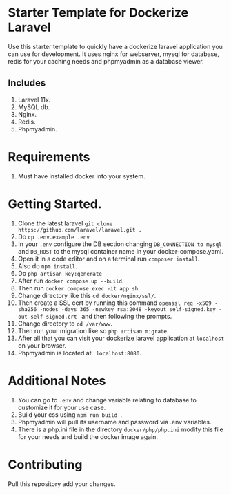 # Starter Template for Dockerize Laravel
Use this starter template to quickly have a dockerize laravel application you can use for development. It uses nginx for webserver, mysql for database, redis for your caching needs and phpmyadmin as a database viewer. 

## Includes 
1. Laravel 11x.
2. MySQL db.
3. Nginx.
4. Redis.
5. Phpmyadmin.

# Requirements
1. Must have installed docker into your system. 

# Getting Started.
1. Clone the latest laravel ``git clone https://github.com/laravel/laravel.git . ``
2. Do `` cp .env.example .env ``
3. In your `` .env `` configure the DB section changing `` DB_CONNECTION to mysql `` and `` DB_HOST `` to the mysql container name in your docker-compose.yaml.
4. Open it in a code editor and on a terminal run `` composer install ``.
5. Also do ``npm install``.
6. Do `` php artisan key:generate ``
7. After run `` docker compose up --build ``.
8. Then run `` docker compose exec -it app sh ``.
9. Change directory like this `` cd docker/nginx/ssl/ ``.
10. Then create a SSL cert by running this command ``openssl req -x509 -sha256 -nodes -days 365 -newkey rsa:2048 -keyout self-signed.key -out self-signed.crt `` and then following the prompts.
11. Change directory to `` cd /var/www ``.
12. Then run your migration like so `` php artisan migrate ``.
13. After all that you can visit your dockerize laravel application at `` localhost `` on your browser.
14. Phpmyadmin is located at `` localhost:8080``.

# Additional Notes
1. You can go to `` .env `` and change variable relating to database to customize it for your use case.
2. Build your css using ``npm run build ``.
3. Phpmyadmin will pull its username and password via .env variables.
4. There is a php.ini file in the directory `` docker/php/php.ini `` modify this file for your needs and build the docker image again.

# Contributing
Pull this repository add your changes.
